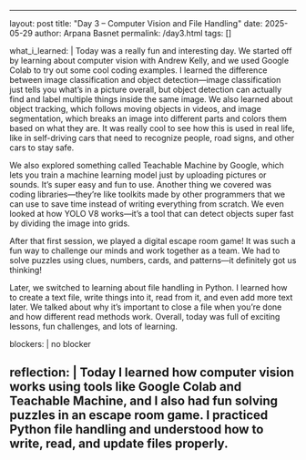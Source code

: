 
---
layout: post
title: "Day 3 – Computer Vision and File Handling"
date: 2025-05-29
author: Arpana Basnet
permalink: /day3.html
tags: []

what_i_learned: |
   Today was a really fun and interesting day. We started off by learning about computer vision with Andrew Kelly, and we used Google Colab to try out some cool coding examples. I learned the difference between image classification and object detection—image classification just tells you what’s in a picture overall, but object detection can actually find and label multiple things inside the same image. We also learned about object tracking, which follows moving objects in videos, and image segmentation, which breaks an image into different parts and colors them based on what they are. It was really cool to see how this is used in real life, like in self-driving cars that need to recognize people, road signs, and other cars to stay safe.

We also explored something called Teachable Machine by Google, which lets you train a machine learning model just by uploading pictures or sounds. It’s super easy and fun to use. Another thing we covered was coding libraries—they’re like toolkits made by other programmers that we can use to save time instead of writing everything from scratch. We even looked at how YOLO V8 works—it’s a tool that can detect objects super fast by dividing the image into grids.

After that first session, we played a digital escape room game! It was such a fun way to challenge our minds and work together as a team. We had to solve puzzles using clues, numbers, cards, and patterns—it definitely got us thinking!

Later, we switched to learning about file handling in Python. I learned how to create a text file, write things into it, read from it, and even add more text later. We talked about why it’s important to close a file when you’re done and how different read methods work. Overall, today was full of exciting lessons, fun challenges, and lots of learning.

blockers: |
  no blocker

reflection: |
  Today I learned how computer vision works using tools like Google Colab and Teachable Machine, and I also had fun solving puzzles in an escape room game. I practiced Python file handling and understood how to write, read, and update files properly.
---
